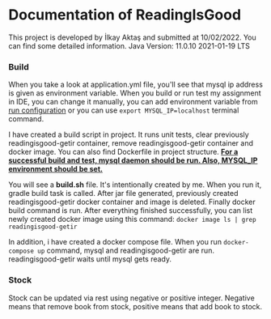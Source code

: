 # Documentation of ReadingIsGood

This project is developed by İlkay Aktaş and submitted at 10/02/2022. You can find some detailed information.
Java Version: 11.0.10 2021-01-19 LTS


### Build
When you take a look at application.yml file, you'll see that mysql ip address is given as environment variable. When you build or run test my assignment in IDE, you can change it manually, you can add environment variable from <u>run configuration</u> or you can use `export MYSQL_IP=localhost` terminal command.

I have created a build script in project. It runs unit tests, clear previously readingisgood-getir container, remove readingisgood-getir container and docker image.
You can also find Dockerfile in project structure. <u>**For a successful build and test, mysql daemon should be run. Also, MYSQL_IP environment should be set.**</u>

You will see a **build.sh** file. It's intentionally created by me. When you run it, gradle build task is called. After jar file generated, previously created readingisgood-getir docker container and image is deleted. Finally docker build command is run. After everything finished successfully, you can list newly created docker image using this command: `docker image ls | grep readingisgood-getir`

In addition, i have created a docker compose file. When you run `docker-compose up` command, mysql and readingisgood-getir are run. readingisgood-getir waits until mysql gets ready.

### Stock
Stock can be updated via rest using negative or positive integer. Negative means that remove book from stock, positive means that add book to stock.